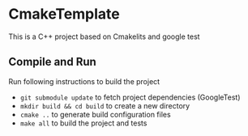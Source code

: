 # CmakeTemplate
This is a C++ project based on Cmakelits and google test


## Compile and Run

Run following instructions to build the project
+ `git submodule update` to fetch project dependencies (GoogleTest)
+  `mkdir build && cd build` to create a new directory
+ `cmake ..` to generate build configuration files
+ `make all` to build the project and tests
